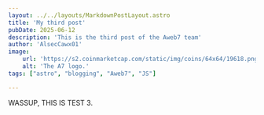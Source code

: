 ```yaml
---
layout: ../../layouts/MarkdownPostLayout.astro
title: 'My third post'
pubDate: 2025-06-12
description: 'This is the third post of the Aweb7 team'
author: 'AlsecCawx01'
image:
    url: 'https://s2.coinmarketcap.com/static/img/coins/64x64/19618.png'
    alt: 'The A7 logo.'
tags: ["astro", "blogging", "Aweb7", "JS"]

---
```


WASSUP, THIS IS TEST 3.
